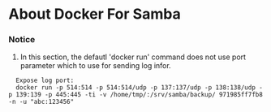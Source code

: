 # About Docker For Samba

### Notice
  1. In this section, the defautl 'docker run' command does not use port parameter which to use for sending log infor.

  ```
    Expose log port:
    docker run -p 514:514 -p 514:514/udp -p 137:137/udp -p 138:138/udp -p 139:139 -p 445:445 -ti -v /home/tmp/:/srv/samba/backup/ 971985ff7fb8 -n -u "abc:123456"
  ```
